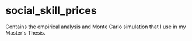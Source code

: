 # social_skill_prices
Contains the empirical analysis and Monte Carlo simulation that I use in my Master's Thesis.
